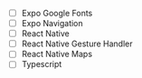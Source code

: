 - [ ] Expo Google Fonts
- [ ] Expo Navigation
- [ ] React Native
- [ ] React Native Gesture Handler
- [ ] React Native Maps
- [ ] Typescript